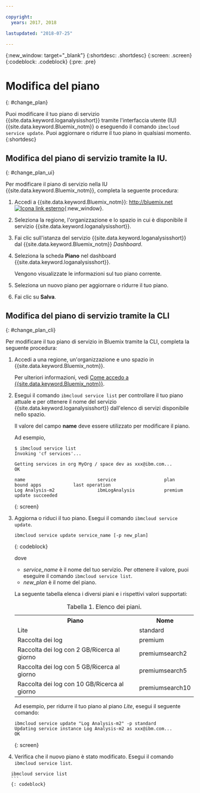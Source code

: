 ```yaml
---

copyright:
  years: 2017, 2018

lastupdated: "2018-07-25"

---
```



{:new_window: target="_blank"}
{:shortdesc: .shortdesc}
{:screen: .screen}
{:codeblock: .codeblock}
{:pre: .pre}


# Modifica del piano
{: #change_plan}

Puoi modificare il tuo piano di servizio {{site.data.keyword.loganalysisshort}} tramite l'interfaccia utente (IU) {{site.data.keyword.Bluemix_notm}} o eseguendo il comando `ibmcloud service update`. Puoi aggiornare o ridurre il tuo piano in qualsiasi momento.
{:shortdesc}

## Modifica del piano di servizio tramite la IU.
{: #change_plan_ui}

Per modificare il piano di servizio nella IU {{site.data.keyword.Bluemix_notm}}, completa la seguente procedura:

1. Accedi a {{site.data.keyword.Bluemix_notm}}: [http://bluemix.net ![Icona link esterno](../../../icons/launch-glyph.svg "Icona link esterno")](http://bluemix.net){:new_window}. 

2. Seleziona la regione, l'organizzazione e lo spazio in cui è disponibile il servizio {{site.data.keyword.loganalysisshort}}.  

3. Fai clic sull'istanza del servizio {{site.data.keyword.loganalysisshort}} dal {{site.data.keyword.Bluemix_notm}} *Dashboard*. 
    
4. Seleziona la scheda **Piano** nel dashboard {{site.data.keyword.loganalysisshort}}.

    Vengono visualizzate le informazioni sul tuo piano corrente.
	
5. Seleziona un nuovo piano per aggiornare o ridurre il tuo piano. 

6. Fai clic su **Salva**.




## Modifica del piano di servizio tramite la CLI
{: #change_plan_cli}

Per modificare il tuo piano di servizio in Bluemix tramite la CLI, completa la seguente procedura:

1. Accedi a una regione, un'organizzazione e uno spazio in {{site.data.keyword.Bluemix_notm}}. 

    Per ulteriori informazioni, vedi [Come accedo a {{site.data.keyword.Bluemix_notm}}](/docs/services/CloudLogAnalysis/qa/cli_qa.html#login).
	
2. Esegui il comando `ibmcloud service list` per controllare il tuo piano attuale e per ottenere il nome del servizio {{site.data.keyword.loganalysisshort}} dall'elenco di servizi disponibile nello spazio. 

    Il valore del campo **name** deve essere utilizzato per modificare il piano. 

    Ad esempio,
	
	```
	$ ibmcloud service list
    Invoking 'cf services'...

    Getting services in org MyOrg / space dev as xxx@ibm.com...
    OK

    name                           service                  plan             bound apps            last operation
    Log Analysis-m2                ibmLogAnalysis           premium                                update succeeded
    ```
	{: screen}
    
3. Aggiorna o riduci il tuo piano. Esegui il comando `ibmcloud service update`.
    
	```
	ibmcloud service update service_name [-p new_plan]
	```
	{: codeblock}
	
	dove 
	
	* *service_name* è il nome del tuo servizio. Per ottenere il valore, puoi eseguire il comando `ibmcloud service list`.
	* *new_plan* è il nome del piano.
	
	La seguente tabella elenca i diversi piani e i rispettivi valori supportati:
	
	<table>
	  <caption>Tabella 1. Elenco dei piani.</caption>
	  <tr>
	    <th>Piano</th>
	    <th>Nome</th>
	  </tr>
	  <tr>
	    <td>Lite</td>
	    <td>standard</td>
	  </tr>
	  <tr>
	    <td>Raccolta dei log</td>
	    <td>premium</td>
	  </tr>
	  <tr>
	    <td>Raccolta dei log con 2 GB/Ricerca al giorno</td>
	    <td>premiumsearch2</td>
	  </tr>
	  <tr>
	    <td>Raccolta dei log con 5 GB/Ricerca al giorno</td>
	    <td>premiumsearch5</td>
	  </tr>
	  <tr>
	    <td>Raccolta dei log con 10 GB/Ricerca al giorno</td>
	    <td>premiumsearch10</td>
	  </tr>
	</table>
	
	Ad esempio, per ridurre il tuo piano al piano *Lite*, esegui il seguente comando:
	
	```
	ibmcloud service update "Log Analysis-m2" -p standard
    Updating service instance Log Analysis-m2 as xxx@ibm.com...
    OK
	```
	{: screen}

4. Verifica che il nuovo piano è stato modificato. Esegui il comando `ibmcloud service list`.

  ```
	ibmcloud service list
	```
	{: codeblock}







